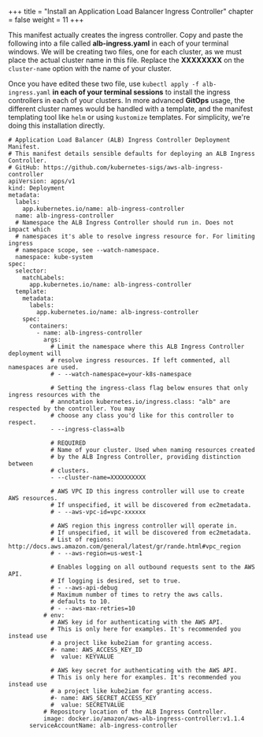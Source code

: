 +++
title = "Install an Application Load Balancer Ingress Controller"
chapter = false
weight = 11
+++

This manifest actually creates the ingress controller. Copy and paste the following into a file called **alb-ingress.yaml**  in each of your terminal windows. We will be creating two files, one for each cluster, as we must place the actual cluster name in this file. Replace the **XXXXXXXX** on the `cluster-name` option with the name of your cluster.

Once you have edited these two file, use `kubectl apply -f alb-ingress.yaml` **in each of your terminal sessions** to install the ingress controllers in each of your clusters. In more advanced **GitOps** usage, the different cluster names would be handled with a template, and the manifest templating tool like `helm` or using `kustomize` templates. For simplicity, we're doing this installation directly.
```
# Application Load Balancer (ALB) Ingress Controller Deployment Manifest.
# This manifest details sensible defaults for deploying an ALB Ingress Controller.
# GitHub: https://github.com/kubernetes-sigs/aws-alb-ingress-controller
apiVersion: apps/v1
kind: Deployment
metadata:
  labels:
    app.kubernetes.io/name: alb-ingress-controller
  name: alb-ingress-controller
  # Namespace the ALB Ingress Controller should run in. Does not impact which
  # namespaces it's able to resolve ingress resource for. For limiting ingress
  # namespace scope, see --watch-namespace.
  namespace: kube-system
spec:
  selector:
    matchLabels:
      app.kubernetes.io/name: alb-ingress-controller
  template:
    metadata:
      labels:
        app.kubernetes.io/name: alb-ingress-controller
    spec:
      containers:
        - name: alb-ingress-controller
          args:
            # Limit the namespace where this ALB Ingress Controller deployment will
            # resolve ingress resources. If left commented, all namespaces are used.
            # - --watch-namespace=your-k8s-namespace

            # Setting the ingress-class flag below ensures that only ingress resources with the
            # annotation kubernetes.io/ingress.class: "alb" are respected by the controller. You may
            # choose any class you'd like for this controller to respect.
            - --ingress-class=alb

            # REQUIRED
            # Name of your cluster. Used when naming resources created
            # by the ALB Ingress Controller, providing distinction between
            # clusters.
            - --cluster-name=XXXXXXXXXX

            # AWS VPC ID this ingress controller will use to create AWS resources.
            # If unspecified, it will be discovered from ec2metadata.
            # - --aws-vpc-id=vpc-xxxxxx

            # AWS region this ingress controller will operate in.
            # If unspecified, it will be discovered from ec2metadata.
            # List of regions: http://docs.aws.amazon.com/general/latest/gr/rande.html#vpc_region
            # - --aws-region=us-west-1

            # Enables logging on all outbound requests sent to the AWS API.
            # If logging is desired, set to true.
            # - --aws-api-debug
            # Maximum number of times to retry the aws calls.
            # defaults to 10.
            # - --aws-max-retries=10
          # env:
            # AWS key id for authenticating with the AWS API.
            # This is only here for examples. It's recommended you instead use
            # a project like kube2iam for granting access.
            #- name: AWS_ACCESS_KEY_ID
            #  value: KEYVALUE

            # AWS key secret for authenticating with the AWS API.
            # This is only here for examples. It's recommended you instead use
            # a project like kube2iam for granting access.
            #- name: AWS_SECRET_ACCESS_KEY
            #  value: SECRETVALUE
          # Repository location of the ALB Ingress Controller.
          image: docker.io/amazon/aws-alb-ingress-controller:v1.1.4
      serviceAccountName: alb-ingress-controller
```
